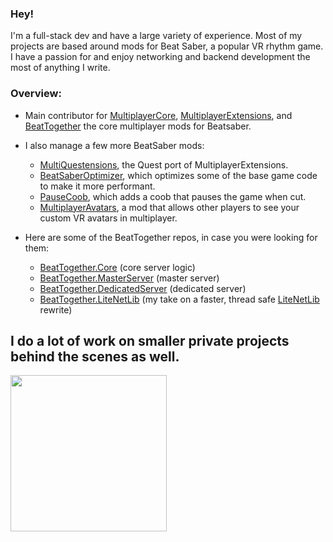 ### Hey!

I'm a full-stack dev and have a large variety of experience. Most of my projects are based around mods for Beat Saber, a popular VR rhythm game. I have a passion for and enjoy networking and backend development the most of anything I write.

### Overview:

- Main contributor for [MultiplayerCore](https://github.com/Goobwabber/MultiplayerCore), [MultiplayerExtensions](https://github.com/Goobwabber/MultiplayerExtensions), and [BeatTogether](https://github.com/pythonology/BeatTogether) the core multiplayer mods for Beatsaber.
- I also manage a few more BeatSaber mods: 
  - [MultiQuestensions](https://github.com/Goobwabber/MultiQuestensions), the Quest port of MultiplayerExtensions.
  - [BeatSaberOptimizer](https://github.com/Goobwabber/BeatsaberOptimizer), which optimizes some of the base game code to make it more performant.
  - [PauseCoob](https://github.com/Goobwabber/PauseCoob), which adds a coob that pauses the game when cut.
  - [MultiplayerAvatars](https://github.com/Goobwabber/MultiplayerAvatars), a mod that allows other players to see your custom VR avatars in multiplayer.
  
- Here are some of the BeatTogether repos, in case you were looking for them:
  - [BeatTogether.Core](https://github.com/pythonology/BeatTogether.Core) (core server logic)
  - [BeatTogether.MasterServer](https://github.com/pythonology/BeatTogether.MasterServer) (master server)
  - [BeatTogether.DedicatedServer](https://github.com/pythonology/BeatTogether.DedicatedServer) (dedicated server)
  - [BeatTogether.LiteNetLib](https://github.com/goobwabber/BeatTogether.LiteNetLib) (my take on a faster, thread safe [LiteNetLib](https://github.com/RevenantX/LiteNetLib) rewrite)
  
I do a lot of work on smaller private projects behind the scenes as well.
---
<div >
  <a href="https://github.com/goobwabber">
    <img width="250" align="center" src="https://github-readme-stats.vercel.app/api?username=goobwabber&hide=contribs,issues,prs&show_icons=true&hide_title=true&hide_rank=true&hide_border=true&bg_color=45,f9d083,d56963&icon_color=ffffff&text_color=ffffff&include_all_commits=true&disable_animations=true" />
  </a>
</div>
